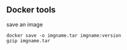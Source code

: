 
## Docker tools

save an image
```
docker save -o imgname.tar imgname:version
gzip imgname.tar
```
